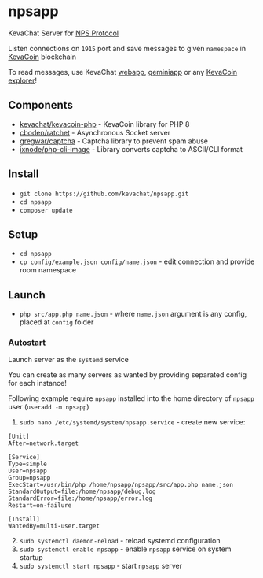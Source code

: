# npsapp

KevaChat Server for [NPS Protocol](https://nightfall.city/nps/info/specification.txt)

Listen connections on `1915` port and save messages to given `namespace` in [KevaCoin](https://github.com/kevacoin-project) blockchain

To read messages, use KevaChat [webapp](https://github.com/kevachat/webapp), [geminiapp](https://github.com/kevachat/geminiapp) or any [KevaCoin explorer](https://github.com/kvazar-network/awesome-kevacoin#explorers)!

## Components

* [kevachat/kevacoin-php](https://github.com/kevachat/kevacoin-php) - KevaCoin library for PHP 8
* [cboden/ratchet](https://github.com/ratchetphp/Ratchet) - Asynchronous Socket server
* [gregwar/captcha](https://github.com/Gregwar/Captcha) - Captcha library to prevent spam abuse
* [ixnode/php-cli-image](https://github.com/ixnode/php-cli-image) - Library converts captcha to ASCII/CLI format

## Install

* `git clone https://github.com/kevachat/npsapp.git`
* `cd npsapp`
* `composer update`

## Setup

* `cd npsapp`
* `cp config/example.json config/name.json` - edit connection and provide room namespace

## Launch

* `php src/app.php name.json` - where `name.json` argument is any config, placed at `config` folder

### Autostart

Launch server as the `systemd` service

You can create as many servers as wanted by providing separated config for each instance!

Following example require `npsapp` installed into the home directory of `npsapp` user (`useradd -m npsapp`)

1. `sudo nano /etc/systemd/system/npsapp.service` - create new service:

``` npsapp.service
[Unit]
After=network.target

[Service]
Type=simple
User=npsapp
Group=npsapp
ExecStart=/usr/bin/php /home/npsapp/npsapp/src/app.php name.json
StandardOutput=file:/home/npsapp/debug.log
StandardError=file:/home/npsapp/error.log
Restart=on-failure

[Install]
WantedBy=multi-user.target
```

2. `sudo systemctl daemon-reload` - reload systemd configuration
3. `sudo systemctl enable npsapp` - enable `npsapp` service on system startup
4. `sudo systemctl start npsapp` - start `npsapp` server